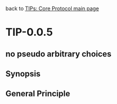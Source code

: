 back to [TIPs: Core Protocol main page](https://github.com/wds4/tapestry-protocol/blob/main/tips/core-protocol/README.md)

TIP-0.0.5
=====

no pseudo arbitrary choices
-----

## Synopsis



## General Principle
